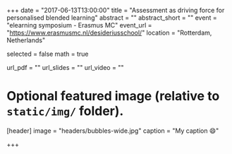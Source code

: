 +++
date = "2017-06-13T13:00:00"
title = "Assessment as driving force for personalised blended learning"
abstract = ""
abstract_short = ""
event = "elearning symposium - Erasmus MC"
event_url = "https://www.erasmusmc.nl/desideriusschool/"
location = "Rotterdam, Netherlands"

selected = false
math = true

url_pdf = ""
url_slides = ""
url_video = ""

# Optional featured image (relative to `static/img/` folder).
[header]
image = "headers/bubbles-wide.jpg"
caption = "My caption :smile:"

+++